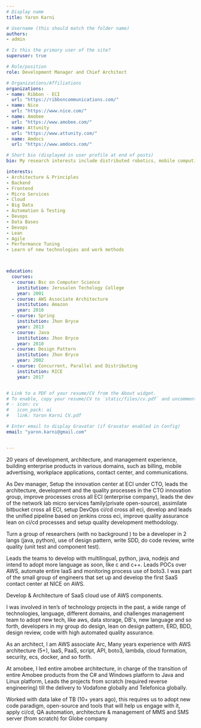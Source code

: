 ```yaml
---
# Display name
title: Yaron Karni

# Username (this should match the folder name)
authors:
- admin

# Is this the primary user of the site?
superuser: true

# Role/position
role: Development Manager and Chief Architect

# Organizations/Affiliations
organizations:
- name: Ribbon - ECI
  url: "https://ribboncommunications.com/"
- name: Nice
  url: "https://www.nice.com/"
- name: Amobee
  url: "https://www.amobee.com/"
- name: Attunity
  url: "https://www.attunity.com/"
- name: Amdocs
  url: "https://www.amdocs.com/"

# Short bio (displayed in user profile at end of posts)
bio: My research interests include distributed robotics, mobile computing and programmable matter.

interests:
- Architecture & Principles
- Backend
- Frontend
- Micro Services
- Cloud
- Big Data
- Automation & Testing
- Devops
- Data Bases
- Devops
- Lean
- Agile
- Performance Tuning
- Learn of new technologies and work methods



education:
  courses:
  - course: Bsc on Computer Science 
    institution: Jerusalen Techology College
    year: 2001
  - course: AWS Associate Architecture
    institution: Amazon
    year: 2018
  - course: Spring
    institution: Jhon Bryce
    year: 2013
  - course: Java
    institution: Jhon Bryce
    year: 2010
  - course: Design Pattern
    institution: Jhon Bryce
    year: 2002
  - course: Concurrent, Parallel and Distributing
    institution: RICE
    year: 2017


# Link to a PDF of your resume/CV from the About widget.
# To enable, copy your resume/CV to `static/files/cv.pdf` and uncomment the lines below.
# - icon: cv
#   icon_pack: ai
#   link: Yaron Karni CV.pdf

# Enter email to display Gravatar (if Gravatar enabled in Config)
email: "yaron.karni@gmail.com"


---
```


20 years of development, architecture, and management experience, building enterprise products in various domains, such as billing, mobile advertising, workplace applications, contact center, and communications.

As Dev manager, Setup the innovation center at ECI under CTO, leads the architecture, development and the quality processes in the CTO innovation group, improve processes cross all ECI (enterprise company), leads the dev of the network lab micro services family(private open-source), assimilate bitbucket cross all ECI, setup DevOps ci/cd cross all eci, develop and leads the unified pipeline based on jenkins cross eci, improve quality assurance lean on ci/cd processes and setup quality development methodology.

Turn a group of researchers (with no background ) to be a developer in 2 langs (java, python), use of design pattern, write SDD, do code review, write quality (unit test and component test).

Leads the teams to develop with multilingual, python, java, nodejs and intend to adopt more language as soon, like c and c++. Leads POCs over AWS, automate entire IaaS and monitoring process use of boto3. I was part of the small group of engineers that set up and develop the first SaaS contact center at NICE on AWS.

Develop & Architecture of SaaS cloud use of AWS components.

I was involved in ten’s of technology projects in the past, a wide range of technologies, language, different domains, and challenges management team to adopt new tech, like aws, data storage, DB's, new language and so forth, developers in my group do design, lean on design pattern, ERD, BDD, design review, code with high automated quality assurance.

As an architect, I am AWS associate Arc, Many years experience with AWS architecture (5+), IaaS, PaaS, script, API, boto3, lambda, cloud formation, security, ecs, docker, and so forth.

At amobee, I led entire amobee architecture, in charge of the transition of entire Amobee products from the C# and Windows platform to Java and Linux platform, Leads the projects from scratch (required reverse engineering) till the delivery to Vodafone globally and Telefonica globally.

Worked with data lake of TB (10+ years ago), this requires us to adopt new code paradigm, open-source and tools that will help us engage with it, apply ci/cd, QA automation, architecture & management of MMS and SMS server (from scratch) for Globe company
